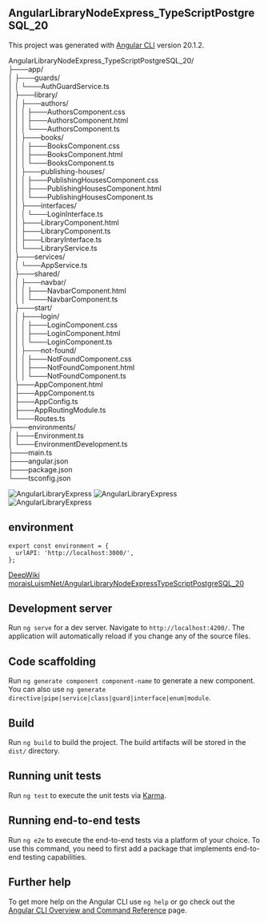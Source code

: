 ## AngularLibraryNodeExpress_TypeScriptPostgreSQL_20
This project was generated with [Angular CLI](https://github.com/angular/angular-cli) version 20.1.2.

AngularLibraryNodeExpress_TypeScriptPostgreSQL_20/  
├───app/  
│   ├───guards/  
│   │   └───AuthGuardService.ts  
│   ├───library/  
│   │   ├───authors/  
│   │   │   ├───AuthorsComponent.css  
│   │   │   ├───AuthorsComponent.html  
│   │   │   └───AuthorsComponent.ts  
│   │   ├───books/  
│   │   │   ├───BooksComponent.css  
│   │   │   ├───BooksComponent.html  
│   │   │   └───BooksComponent.ts  
│   │   ├───publishing-houses/  
│   │   │   ├───PublishingHousesComponent.css  
│   │   │   ├───PublishingHousesComponent.html  
│   │   │   └───PublishingHousesComponent.ts  
│   │   ├───interfaces/  
│   │   │   └───LoginInterface.ts  
│   │   ├───LibraryComponent.html  
│   │   ├───LibraryComponent.ts  
│   │   ├───LibraryInterface.ts  
│   │   └───LibraryService.ts  
│   ├───services/  
│   │   └───AppService.ts  
│   ├───shared/  
│   │   ├───navbar/  
│   │   │   ├───NavbarComponent.html  
│   │   │   └───NavbarComponent.ts  
│   ├───start/  
│   │   ├───login/  
│   │   │   ├───LoginComponent.css  
│   │   │   ├───LoginComponent.html  
│   │   │   └───LoginComponent.ts  
│   │   ├───not-found/  
│   │   │   ├───NotFoundComponent.css  
│   │   │   ├───NotFoundComponent.html  
│   │   │   └───NotFoundComponent.ts  
│   ├───AppComponent.html  
│   ├───AppComponent.ts  
│   ├───AppConfig.ts  
│   ├───AppRoutingModule.ts  
│   └───Routes.ts  
├───environments/  
│   ├───Environment.ts  
│   └───EnvironmentDevelopment.ts   
├───main.ts    
├───angular.json  
├───package.json    
└───tsconfig.json  

![AngularLibraryExpress](img/1.png)
![AngularLibraryExpress](img/2.png)
![AngularLibraryExpress](img/3.png)


## environment

```
export const environment = {
  urlAPI: 'http://localhost:3000/',
};

```

[DeepWiki moraisLuismNet/AngularLibraryNodeExpressTypeScriptPostgreSQL_20](https://deepwiki.com/moraisLuismNet/AngularLibraryNodeExpressTypeScriptPostgreSQL_20)


## Development server

Run `ng serve` for a dev server. Navigate to `http://localhost:4200/`. The application will automatically reload if you change any of the source files.

## Code scaffolding

Run `ng generate component component-name` to generate a new component. You can also use `ng generate directive|pipe|service|class|guard|interface|enum|module`.

## Build

Run `ng build` to build the project. The build artifacts will be stored in the `dist/` directory.

## Running unit tests

Run `ng test` to execute the unit tests via [Karma](https://karma-runner.github.io).

## Running end-to-end tests

Run `ng e2e` to execute the end-to-end tests via a platform of your choice. To use this command, you need to first add a package that implements end-to-end testing capabilities.

## Further help

To get more help on the Angular CLI use `ng help` or go check out the [Angular CLI Overview and Command Reference](https://angular.io/cli) page.

